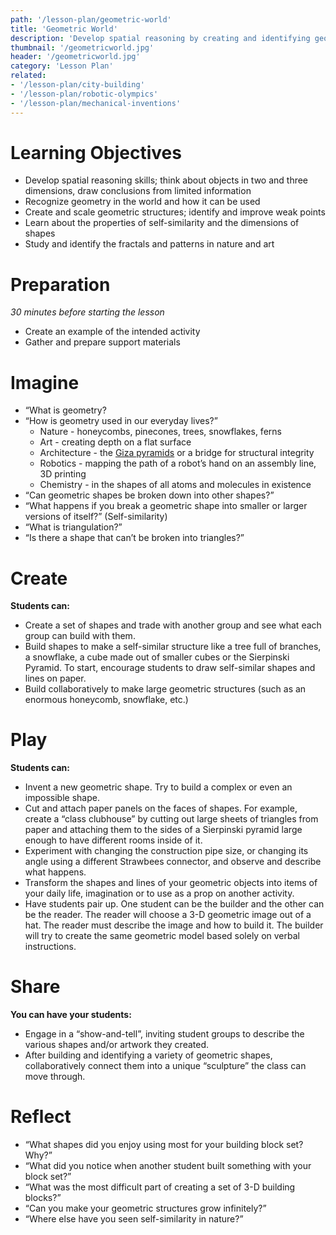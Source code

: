 ```yaml
---
path: '/lesson-plan/geometric-world'
title: 'Geometric World'
description: 'Develop spatial reasoning by creating and identifying geometric shapes.'
thumbnail: '/geometricworld.jpg'
header: '/geometricworld.jpg'
category: 'Lesson Plan'
related:
- '/lesson-plan/city-building'
- '/lesson-plan/robotic-olympics'
- '/lesson-plan/mechanical-inventions'
---
```


# Learning Objectives

* Develop spatial reasoning skills; think about objects in two and three dimensions, draw conclusions from limited information
* Recognize geometry in the world and how it can be used
* Create and scale geometric structures; identify and improve weak points
* Learn about the properties of self-similarity and the dimensions of shapes
* Study and identify the fractals and patterns in nature and art

# Preparation

*30 minutes before starting the lesson*

* Create an example of the intended activity
* Gather and prepare support materials

# Imagine

* “What is geometry?
* “How is geometry used in our everyday lives?”
  * Nature - honeycombs, pinecones, trees, snowflakes, ferns
  * Art - creating depth on a flat surface
  * Architecture - the [Giza pyramids](https://en.wikipedia.org/wiki/Giza_pyramid_complex) or a bridge for structural integrity
  * Robotics - mapping the path of a robot’s hand on an assembly line, 3D printing
  * Chemistry - in the shapes of all atoms and molecules in existence
* “Can geometric shapes be broken down into other shapes?”
* “What happens if you break a geometric shape into smaller or larger versions of itself?” (Self-similarity)
* “What is triangulation?”
* “Is there a shape that can’t be broken into triangles?”

# Create

**Students can:**

* Create a set of shapes and trade with another group and see what each group can build with them.
* Build shapes to make a self-similar structure like a tree full of branches, a snowflake, a cube made out of smaller cubes or the Sierpinski Pyramid. To start, encourage students to draw self-similar shapes and lines on paper.
* Build collaboratively to make large geometric structures (such as an enormous honeycomb, snowflake, etc.)

<section component="thumbnails">
<section component="thumbnail" title="Build the Platonic Solids" description="Build the shapes that have intrigued philosophers, mathematicians and scientists for centuries." image="/platonic.jpg" path="/activity/build-the-platonic-solids"></section>
<section component="thumbnail" title="Construct the Sierpinski Pyramid" description="Construct a modular, fractal structure with tetrahedral shapes." image="/sierpinski.jpg" path="/activity/construct-a-sierpinski-pyramid"></section>
</section>

# Play

**Students can:**

* Invent a new geometric shape. Try to build a complex or even an impossible shape.
* Cut and attach paper panels on the faces of shapes. For example, create a “class clubhouse” by cutting out large sheets of triangles from paper and attaching them to the sides of a Sierpinski pyramid large enough to have different rooms inside of it.
* Experiment with changing the construction pipe size, or changing its angle using a different Strawbees connector, and observe and describe what happens.
* Transform the shapes and lines of your geometric objects into items of your daily life, imagination or to use as a prop on another activity.
* Have students pair up. One student can be the builder and the other can be the reader. The reader will choose a 3-D geometric image out of a hat. The reader must describe the image and how to build it. The builder will try to create the same geometric model based solely on verbal instructions.

# Share

**You can have your students:**

* Engage in a “show-and-tell”, inviting student groups to describe the various shapes and/or artwork they created.
* After building and identifying a variety of geometric shapes, collaboratively connect them into a unique “sculpture” the class can move through.

# Reflect

* “What shapes did you enjoy using most for your building block set? Why?”
* “What did you notice when another student built something with your block set?”
* “What was the most difficult part of creating a set of 3-D building blocks?”
* “Can you make your geometric structures grow infinitely?”
* “Where else have you seen self-similarity in nature?”
